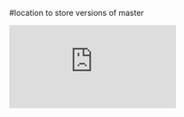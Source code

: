 #location to store versions of master

![alt tag](https://github.com/chadgsmith/Python-Learning/blob/master/Luis/Board_Luis.py)
